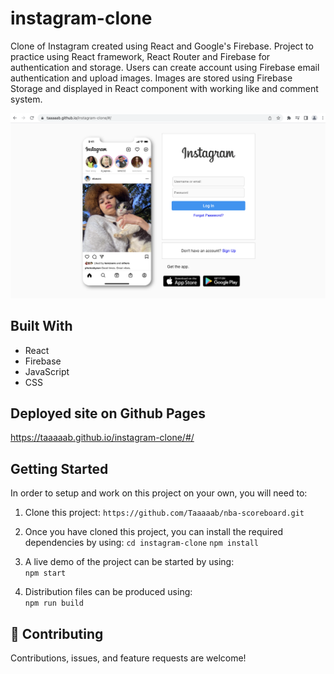 # instagram-clone

Clone of Instagram created using React and Google's Firebase. Project to practice using React framework, React Router and Firebase for authentication and storage. Users can create account using Firebase email authentication and upload images. Images are stored using Firebase Storage and displayed in React component with working like and comment system.

![Alt text](https://github.com/Taaaaab/personal-portfolio/blob/main/photos/instagram-clone.png?raw=true "Screenshot")

## Built With

- React
- Firebase
- JavaScript
- CSS

## Deployed site on Github Pages

https://taaaaab.github.io/instagram-clone/#/

## Getting Started

In order to setup and work on this project on your own, you will need to:

1. Clone this project:
   `https://github.com/Taaaaab/nba-scoreboard.git`

2. Once you have cloned this project, you can install the required dependencies by using:
   `cd instagram-clone`
   `npm install`

3. A live demo of the project can be started by using:  
   `npm start`

4. Distribution files can be produced using:  
   `npm run build`

## 🤝 Contributing

Contributions, issues, and feature requests are welcome!

